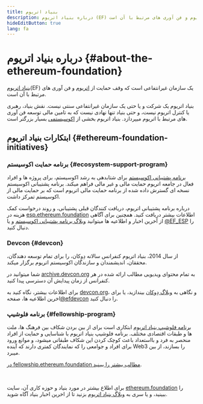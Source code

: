 ```yaml
---
title: بنیاد اتریوم
description: درباره بنیاد اتریوم (EF) بیشتر بدانید که یک سازمان غیرانتفاعی است که وقف حمایت از اتریوم و فن آوری های مرتبط با آن است.
hideEditButton: true
lang: fa
---
```


# درباره بنیاد اتریوم {#about-the-ethereum-foundation}

<Logo/>

[بنیاد اتریوم](http://ethereum.foundation/)(EF) یک سازمان غیرانتفاعی است که وقف حمایت از [اتریوم](/what-is-ethereum/) و فن آوری های مرتبط با آن است.

بنیاد اتریوم یک شرکت و یا حتی یک سازمان غیرانتفاعی سنتی نیست. نقش بنیاد، رهبری یا کنترل اتریوم نیست، و حتی بنیاد تنها نهادی نیست که به تامین مالی توسعه فن آوری های مرتبط با اتریوم میپردازد. بنیاد اتریوم بخشی از [اکوسیستمی](/community/) بسیار بزرگتر است.

## ابتکارات بنیاد اتریوم {#ethereum-foundation-initiatives}

### برنامه حمایت اکوسیستم {#ecosystem-support-program}

[برنامه پشتیبانی اکوسیستم](https://esp.ethereum.foundation/) برای شتابدهی به رشد اکوسیستم، برای پروژه ها و افراد فعال در جامعه اتریوم حمایت مالی و غیر مالی فراهم میکند. برنامه پشتیبانی اکوسیستم نسخه ای گسترش داده شده از برنامه حمایت مالی اتریوم است که بر حمایت مالی از اکوسیستم تمرکز داشت.

درباره برنامه پشتیبانی اتریوم، دریافت کنندگان قبلی پشتیبانی، و روند درخواست کمک هزینه در [esp.ethereum.foundation](https://esp.ethereum.foundation/) اطلاعات بیشتر دریافت کنید. همچنین برای آگاهی از آخرین اخبار و اطلاعیه ها میتوانید [ وبلاگ برنامه پشتیبانی اکوسیستم](https://blog.ethereum.org/category/ecosystem-support-program/) و یا [@EF_ESP](https://x.com/EF_ESP) را دنبال کنید.

### Devcon {#devcon}

از سال 2014، بنیاد اتریوم کنفرانس سالانه دِوکان، را برای تمام توسعه دهندگان، محققان، اندیشمندان و سازندگان اکوسیستم اتریوم برگزار میکند.

شما میتوانید در [archive.devcon.org](https://archive.devcon.org/) به تمام محتوای ویدیویی مطالب ارائه شده در هر کنفرانس از زمان پیدایش آن دسترسی پیدا کنید.

برای اطلاعات بیشتر، نگاه کنید به [devcon.org](https://devcon.org/)، و نگاهی به [وبلاگ دِوکان](https://devcon.org/en/blogs/) بیندازید، یا برای اخرین اطلاعیه ها، صفحه[@efdevcon](https://x.com/EFDevcon) را دنبال کنید.

### برنامه فلوشیپ {#fellowship-program}

[برنامه فلوشیپ بنیاد اتریوم](https://fellowship.ethereum.foundation/) ابتکاری است برای از بین بردن شکاف بین فرهنگ ها، ملت ها و طبقات اقتصادی مختلف. برنامه فلوشیپ بنیاد اتریوم با شناسایی و حمایت از افراد منحصر به فرد و بااستعداد باعث کوچک کردن این شکاف طبقاتی میشود، و موانع ورود برای افراد و جوامعی را که نمایندگان کمتری دارند که آینده Web3 را بسازند، از بین میبرد.

[در fellowship.ethereum.foundation مطالب بیشتر را ببینید](https://fellowship.ethereum.foundation/).

<br/>

برای اطلاع بیشتر در مورد بنیاد و حوزه کاری آن، سایت [ethereum.foundation](http://ethereum.foundation/) را ببینید، و یا سری به [وبلاگ بنیاد اتریوم](https://blog.ethereum.org/) بزنید تا از اخرین اخبار بنیاد آگاه شوید.

